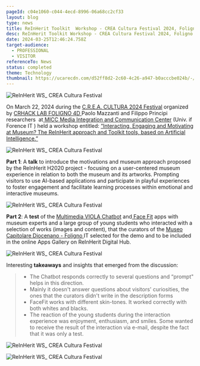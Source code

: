```yaml
---
pageId: c04e1060-c044-4ecd-8996-06a68cc2cf33
layout: blog
type: news
title: ReInHerit Toolkit  Workshop - CREA Cultura Festival 2024, Foligno IT
desc: ReInHerit Toolkit Workshop - CREA Cultura Festival 2024, Foligno IT
date: 2024-03-25T12:46:24.758Z
target-audience:
  - PROFESSIONAL
  - VISITOR
referenceTo: News
status: completed
theme: Technology
thumbnail: https://ucarecdn.com/d52ff8d2-2c60-4c26-a947-b0acccbe024b/-/preview/
---
```

![ReInHerit WS_ CREA Cultura Festival](https://ucarecdn.com/e571b05e-bd4b-4776-a237-0519f1f497ed/ "lReInHerit WS_ CREA Cultura Festival")

On March 22, 2024 during the [C.R.E.A. CULTURA 2024 Festival](https://www.google.com/search?q=C.R.E.A.+CULTURA+2024+foligno&client=safari&sca_esv=6655eff7308ddb2c&rls=en&ei=jXMBZv7UCPGAi-gP8NWDyAE&ved=0ahUKEwi-z7Gruo-FAxVxwAIHHfDqABkQ4dUDCA8&uact=5&oq=C.R.E.A.+CULTURA+2024+foligno&gs_lp=Egxnd3Mtd2l6LXNlcnAiHUMuUi5FLkEuIENVTFRVUkEgMjAyNCBmb2xpZ25vMgUQIRigAUiSFFC0A1iSEXABeAGQAQCYAa4BoAG3CKoBAzAuOLgBA8gBAPgBAZgCCaAC8QjCAgoQABhHGNYEGLADwgIEECEYFZgDAIgGAZAGCJIHAzEuOKAHjxM&sclient=gws-wiz-serp) organized by [CRHACK LAB FOLIGNO 4D ](https://www.socialhackademy.it)Paolo Mazzanti and Filippo Principi researchers  at[ MICC Media Integration and Communication Center](< MICC Media Integration and Communication Center>) (Univ. if Forence IT  ) held a workshop entitled: [“Interacting, Engaging and Motivating at Museum? The ReInHerit approach and Toolkit tools, based on Artificial Intelligence.”](https://www.socialhackademy.it/creacultura/en/event/interagire-coinvolgere-e-motivare-al-museo-lapproccio-reinherit-e-gli-strumenti-del-toolkit-basati-sullintelligenza-artificiale/)

![ReInHerit WS_ CREA Cultura Festival](https://ucarecdn.com/2a12e74d-92aa-4b16-b52f-5b3f6e95d6d3/ "ReInHerit WS_ CREA Cultura Festival")

**Part 1**: A **talk** to introduce the motivations and museum approach proposed by the ReInHerit H2020 project - focusing on a user-centered museum experience in relation to both the museum and its artworks. Prompting visitors to use AI-based applications and participate in playful experiences to foster engagement and facilitate learning processes within emotional and interactive museums.

![ReInHerit WS_ CREA Cultura Festival](https://ucarecdn.com/4f8b3e39-df52-456a-8fe2-1dc329a0b443/ "ReInHerit WS_ CREA Cultura Festival")

**Part 2**: A **test** of the  [Multimedia VIOLA Chatbot](https://reinherit-hub.eu/tools/apps/543b2b77-35f1-41b5-b06e-3a355f2a1c6b) and[ Face Fit](https://reinherit-hub.eu/tools/apps/051e7d78-de61-4e04-8b05-ab6f7a184153) apps with museum experts and a large group of young students who interacted with a selection of works (images and content), that the curators of the [Museo Capitolare Diocenano - Foligno ](http://www.museifoligno.it/i-musei/museo-capitolare-diocesano) IT selected for the demo and to be included in the online Apps Gallery on ReInHerit Digital Hub.

![ReInHerit WS_ CREA Cultura Festival](https://ucarecdn.com/bfb0592a-0d36-406c-a11f-be3f7dfbdfeb/ "ReInHerit WS_ CREA Cultura Festival")

Interesting **takeaways** and insights that emerged from the discussion:

> * The Chatbot responds correctly to several questions and “prompt" helps in this direction. 
> * Mainly it doesn't answer questions about visitors' curiosities, the ones that the curators didn't write in the description forms
> * FaceFit works with different skin-tones. It worked correctly with both whites and blacks.
> * The reaction of the young students during the interaction experience was enjoyment, enthusiasm, and smiles. Some wanted to receive the result of the interaction via e-mail, despite the fact that it was only a test.

![ReInHerit WS_ CREA Cultura Festival](https://ucarecdn.com/c9101c96-3c14-4eb8-85fd-d33b1ec227f6/ "ReInHerit WS_ CREA Cultura Festival")

![ReInHerit WS_ CREA Cultura Festival](https://ucarecdn.com/a803b66d-e047-49f7-b935-fa5989463daf/ "ReInHerit WS_ CREA Cultura Festival")